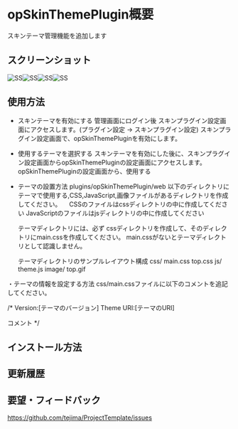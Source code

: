 opSkinThemePlugin概要
======================
スキンテーマ管理機能を追加します

スクリーンショット
------

![SS](http://p.pne.jp/it/?w=200&h=150)![SS](http://p.pne.jp/it/?w=200&h=150)![SS](http://p.pne.jp/it/?w=200&h=150)![SS](http://p.pne.jp/it/?w=200&h=150)


使用方法
------
* スキンテーマを有効にする
  管理画面にログイン後 スキンプラグイン設定画面にアクセスします。(プラグイン設定 -> スキンプラグイン設定)
  スキンプラグイン設定画面で、opSkinThemePluginを有効にします。

* 使用するテーマを選択する
  スキンテーマを有効にした後に、スキンプラグイン設定画面からopSkinThemePluginの設定画面にアクセスします。
  opSkinThemePluginの設定画面から、使用する

* テーマの設置方法
  plugins/opSkinThemePlugin/web 以下のディレクトリにテーマで使用する,CSS,JavaScript,画像ファイルがあるディレクトリを作成してください。
　CSSのファイルはcssディレクトリの中に作成してください
  JavaScriptのファイルはjsディレクトリの中に作成してください

  テーマディレクトリには、必ず cssディレクトリを作成して、そのディレクトリにmain.cssを作成してください。
  main.cssがないとテーマディレクトリとして認識しません。

  テーマディレクトリのサンプルレイアウト構成
  css/
   main.css
   top.css
  js/
   theme.js
  image/
   top.gif


・テーマの情報を設定する方法
css/main.cssファイルに以下のコメントを追記してください。

/*
Version:[テーマのバージョン]
Theme URI:[テーマのURI]

コメント
*/

 
インストール方法
----------------



更新履歴
--------


  
要望・フィードバック
----------
https://github.com/tejima/ProjectTemplate/issues
